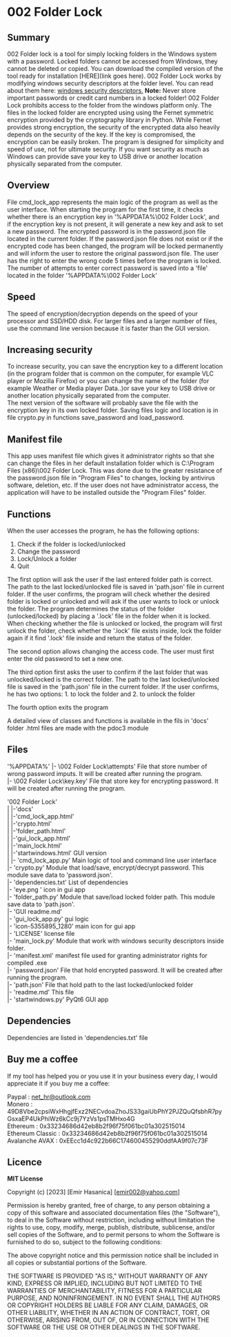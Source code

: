 # 002 Folder Lock  

## Summary
002 Folder lock is a tool for simply locking folders in the Windows system with a password. Locked folders cannot be accessed from Windows, they cannot be deleted or copied. You can download the compiled version of the tool ready for installation [HERE](link goes here).
002 Folder Lock works by modifying windows security descriptors at the folder level. You can read about them here: [windows security descriptors.](https://learn.microsoft.com/en-us/windows/win32/secauthz/security-descriptors)
**Note:** Never store important passwords or credit card numbers in a locked folder! 002 Folder Lock prohibits access to the folder from the windows platform only. The files in the locked folder are encrypted using using the Fernet symmetric encryption provided by the cryptography library in Python. While Fernet provides strong encryption, the security of the encrypted data also heavily depends on the security of the key. If the key is compromised, the encryption can be easily broken. The program is designed for simplicity and speed of use, not for ultimate security. If you want security as much as Windows can provide save your key to USB drive or another location physically separated from the computer.  

## Overview
File cmd_lock_app represents the main logic of the program as well as the user interface. When starting the program for the first time, it checks whether there is an encryption key in '%APPDATA%\002 Folder Lock', and if the encryption key is not present, it will generate a new key and ask to set a new password. The encrypted password is in the password.json file located in the current folder. If the password.json file does not exist or if the encrypted code has been changed, the program will be locked permanently and will inform the user to restore the original password.json file. The user has the right to enter the wrong code 5 times before the program is locked. The number of attempts to enter correct password is saved into a 'file' located in the folder '%APPDATA%\002 Folder Lock'  

## Speed
The speed of encryption/decryption depends on the speed of your processor and SSD/HDD disk. For larger files and a larger number of files, use the command line version because it is faster than the GUI version.  


## Increasing security
To increase security, you can save the encryption key to a different location (in the program folder that is common on the computer, for example VLC player or Mozilla Firefox) or you can change the name of the folder (for example Weather or Media player Data..)or save your key to USB drive or another location physically separated from the computer.  
The next version of the software will probably save the file with the encryption key in its own locked folder.
Saving files logic and location is in file crypto.py in functions save_password and load_password.  

## Manifest file
This app uses manifest file which gives it administrator rights so that she can change the files in her default installation folder which is C:\Program Files (x86)\002 Folder Lock. This was done due to the greater resistance of the password.json file in "Program Files" to changes, locking by antivirus software, deletion, etc. If the user does not have administrator access, the application will have to be installed outside the "Program Files" folder.  

## Functions
When the user accesses the program, he has the following options:  
1. Check if the folder is locked/unlocked  
2. Change the password  
3. Lock/Unlock a folder  
4. Quit  

The first option will ask the user if the last entered folder path is correct. The path to the last locked/unlocked file is saved in 'path.json' file in current folder. If the user confirms, the program will check whether the desired folder is locked or unlocked and will ask if the user wants to lock or unlock the folder. The program determines the status of the folder (unlocked/locked) by placing a '.lock' file in the folder when it is locked. When checking whether the file is unlocked or locked, the program will first unlock the folder, check whether the '.lock' file exists inside, lock the folder again if it find '.lock' file inside and return the status of the folder.  

The second option allows changing the access code. The user must first enter the old password to set a new one.  

The third option first asks the user to confirm if the last folder that was unlocked/locked is the correct folder. The path to the last locked/unlocked file is saved in the 'path.json' file in the current folder. If the user confirms, he has two options: 1. to lock the folder and 2. to unlock the folder  

The fourth option exits the program  

A detailed view of classes and functions is available in the fils in 'docs' folder .html files are made with the pdoc3 module  

## Files

\'%APPDATA%'
|- \002 Folder Lock\attempts'	File that store number of wrong password imputs. It will be created after running the program.  
|- \002 Folder Lock\key.key'	File that store key for encrypting password. It will be created after running the program.  

\'002 Folder Lock'  
|     |-\'docs'  
|           |-\'cmd_lock_app.html'  
|           |-\'crypto.html'  
|           |-\'folder_path.html'  
|           |-\'gui_lock_app.html'  
|           |-\'main_lock.html'  
|           |-\'startwindows.html' 	GUI version  
|
|- 'cmd_lock_app.py'	Main logic of tool and command line user interface  
|- 'crypto.py'		Module that load/save, encrypt/decrypt password. This module save data to 'password.json'.  
|- 'dependencies.txt'	List of dependencies  
|- 'eye.png	'	icon in gui app  
|- 'folder_path.py'	Module that save/load locked folder path. This module save data to 'path.json'.  
|- 'GUI readme.md'	  
|- 'gui_lock_app.py'	gui logic  
|- 'icon-5355895_1280'	main icon for gui app  
|- 'LICENSE'		license file  
|- 'main_lock.py'	Module that work with windows security descriptors inside folder.  
|- 'manifest.xml'	manifest file used for granting administrator rights for compiled .exe  
|- 'password.json'	File that hold encrypted password. It will be created after running the program.   
|- 'path.json'		File that hold path to the last locked/unlocked folder  
|- 'readme.md'		This file  
|- 'startwindows.py'	PyQt6 GUI app  

## Dependencies

Dependencies are listed in 'dependencies.txt' file  

## Buy me a coffee

If my tool has helped you or you use it in your business every day, I would appreciate it if you buy me a coffee:  

Paypal : net_hr@outlook.com  
Monero : 49D8Vbe2cpsiWxHhgjfExz2NECvdoaZhoJS33gaiUbPhY2PJZQuQfsbhR7pyGsxaEP4UkPhiWz6kCc9j7YzVs1psTMHxo4G  
Ethereum : 0x33234686d42eb8b2f96f75f061bc01a302515014  
Ethereum Classic : 0x33234686d42eb8b2f96f75f061bc01a302515014  
Avalanche AVAX : 0xEEcc1d4c922b66C174600455290ddfAA9f07c73F  

## Licence

**MIT License**

Copyright (c) [2023] [Emir Hasanica] [emir002@yahoo.com]

Permission is hereby granted, free of charge, to any person obtaining a copy of this software and associated documentation files (the "Software"), to deal in the Software without restriction, including without limitation the rights to use, copy, modify, merge, publish, distribute, sublicense, and/or sell copies of the Software, and to permit persons to whom the Software is furnished to do so, subject to the following conditions:

The above copyright notice and this permission notice shall be included in all copies or substantial portions of the Software.

THE SOFTWARE IS PROVIDED "AS IS," WITHOUT WARRANTY OF ANY KIND, EXPRESS OR IMPLIED, INCLUDING BUT NOT LIMITED TO THE WARRANTIES OF MERCHANTABILITY, FITNESS FOR A PARTICULAR PURPOSE, AND NONINFRINGEMENT. IN NO EVENT SHALL THE AUTHORS OR COPYRIGHT HOLDERS BE LIABLE FOR ANY CLAIM, DAMAGES, OR OTHER LIABILITY, WHETHER IN AN ACTION OF CONTRACT, TORT, OR OTHERWISE, ARISING FROM, OUT OF, OR IN CONNECTION WITH THE SOFTWARE OR THE USE OR OTHER DEALINGS IN THE SOFTWARE.  


